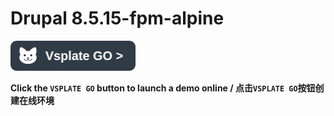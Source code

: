 # Drupal 8.5.15-fpm-alpine

<a href="https://www.vsplate.com/?docker-compose=https://github.com/vsplate/dcenvs/drupal/8.5.15-fpm-alpine"><img alt="VSPLATE GO" src="https://raw.githubusercontent.com/vsplate/images/master/vsgo_btn.png" width="200px"></a>

**Click the `VSPLATE GO` button to launch a demo online / 点击`VSPLATE GO`按钮创建在线环境**